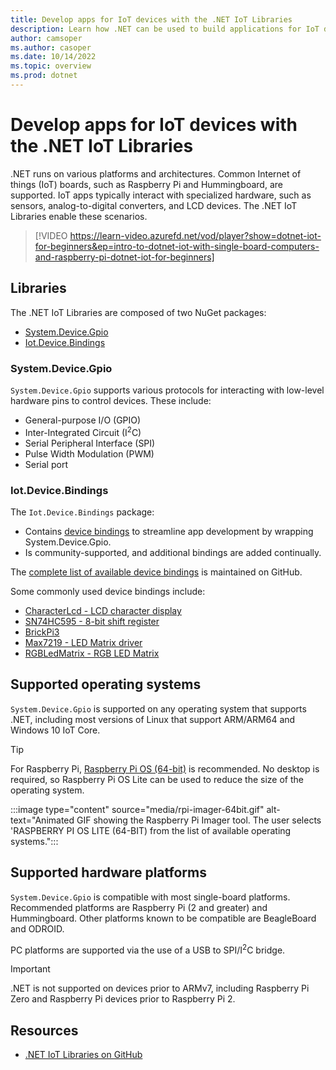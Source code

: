 ```yaml
---
title: Develop apps for IoT devices with the .NET IoT Libraries
description: Learn how .NET can be used to build applications for IoT devices and scenarios.
author: camsoper
ms.author: casoper
ms.date: 10/14/2022
ms.topic: overview
ms.prod: dotnet
---
```


# Develop apps for IoT devices with the .NET IoT Libraries

.NET runs on various platforms and architectures. Common Internet of things (IoT) boards, such as Raspberry Pi and Hummingboard, are supported. IoT apps typically interact with specialized hardware, such as sensors, analog-to-digital converters, and LCD devices. The .NET IoT Libraries enable these scenarios.

> [!VIDEO https://learn-video.azurefd.net/vod/player?show=dotnet-iot-for-beginners&ep=intro-to-dotnet-iot-with-single-board-computers-and-raspberry-pi-dotnet-iot-for-beginners]

## Libraries

The .NET IoT Libraries are composed of two NuGet packages:

- [System.Device.Gpio](https://www.nuget.org/packages/System.Device.Gpio/)
- [Iot.Device.Bindings](https://www.nuget.org/packages/Iot.Device.Bindings/)

### System.Device.Gpio

`System.Device.Gpio` supports various protocols for interacting with low-level hardware pins to control devices. These include:

- General-purpose I/O (GPIO)
- Inter-Integrated Circuit (I<sup>2</sup>C)
- Serial Peripheral Interface (SPI)
- Pulse Width Modulation (PWM)
- Serial port

### Iot.Device.Bindings

The `Iot.Device.Bindings` package:

* Contains [device bindings](https://github.com/dotnet/iot/blob/main/src/devices/README.md) to streamline app development by wrapping System.Device.Gpio.
* Is community-supported, and additional bindings are added continually.

The [complete list of available device bindings](https://github.com/dotnet/iot/blob/main/src/devices/README.md) is maintained on GitHub.

Some commonly used device bindings include:

- [CharacterLcd - LCD character display](https://github.com/dotnet/iot/tree/main/src/devices/CharacterLcd)
- [SN74HC595 - 8-bit shift register](https://github.com/dotnet/iot/tree/main/src/devices/Sn74hc595)
- [BrickPi3](https://github.com/dotnet/iot/tree/main/src/devices/BrickPi3)
- [Max7219 - LED Matrix driver](https://github.com/dotnet/iot/tree/main/src/devices/Max7219)
- [RGBLedMatrix - RGB LED Matrix](https://github.com/dotnet/iot/tree/main/src/devices/RGBLedMatrix)

## Supported operating systems

`System.Device.Gpio` is supported on any operating system that supports .NET, including most versions of Linux that support ARM/ARM64 and Windows 10 IoT Core.

> [!TIP]
> For Raspberry Pi, [Raspberry Pi OS (64-bit)](https://www.raspberrypi.com/documentation/computers/getting-started.html#installing-the-operating-system) is recommended. No desktop is required, so Raspberry Pi OS Lite can be used to reduce the size of the operating system.
>
> :::image type="content" source="media/rpi-imager-64bit.gif" alt-text="Animated GIF showing the Raspberry Pi Imager tool. The user selects 'RASPBERRY PI OS LITE (64-BIT) from the list of available operating systems.":::

## Supported hardware platforms

`System.Device.Gpio` is compatible with most single-board platforms. Recommended platforms are Raspberry Pi (2 and greater) and Hummingboard. Other platforms known to be compatible are BeagleBoard and ODROID.

PC platforms are supported via the use of a USB to SPI/I<sup>2</sup>C bridge.

> [!IMPORTANT]
> .NET is not supported on devices prior to ARMv7, including Raspberry Pi Zero and Raspberry Pi devices prior to Raspberry Pi 2.

## Resources

- [.NET IoT Libraries on GitHub](https://github.com/dotnet/iot)
